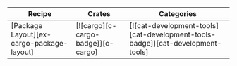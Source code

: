 | Recipe | Crates | Categories |
|--------|--------|------------|
| [Package Layout][ex-cargo-package-layout] | [![cargo][c-cargo-badge]][c-cargo] | [![cat-development-tools][cat-development-tools-badge]][cat-development-tools] |

<div class="hidden">
</div>
